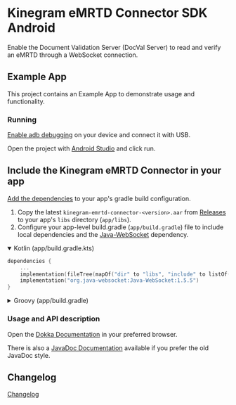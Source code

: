 # Kinegram eMRTD Connector SDK Android

Enable the Document Validation Server (DocVal Server) to read and verify an eMRTD through a
WebSocket connection.

## Example App

This project contains an Example App to demonstrate usage and functionality.

### Running

[Enable adb debugging][debugging] on your device and connect it with USB.

Open the project with [Android Studio][android] and click run.

## Include the Kinegram eMRTD Connector in your app

[Add the dependencies][add-dependencies] to your app's gradle build configuration.

1. Copy the latest `kinegram-emrtd-connector-<version>.aar` from [Releases][emrtd-connector-releases]
   to your app's `libs` directory (`app/libs`).
2. Configure your app-level build.gradle (`app/build.gradle`) file to include local dependencies and
   the [Java-WebSocket](https://github.com/TooTallNate/Java-WebSocket) dependency.

<details open>
<summary>Kotlin (app/build.gradle.kts)</summary>

```kotlin
dependencies {
	...
	implementation(fileTree(mapOf("dir" to "libs", "include" to listOf("*.jar", "*.aar"))))
	implementation("org.java-websocket:Java-WebSocket:1.5.5")
}
```

</details>

<details>

<summary>Groovy (app/build.gradle)</summary>

```groovy
dependencies {
	...
	implementation fileTree(dir: 'libs', include: ['*.jar', '*.aar'])
	implementation 'org.java-websocket:Java-WebSocket:1.5.5'
}
```

</details>

### Usage and API description

Open the [Dokka Documentation][documentation-dokka] in your preferred browser.

There is also a [JavaDoc Documentation][documentation-javadoc] available if you prefer the old JavaDoc
style.

## Changelog

[Changelog](CHANGELOG.md)

[android]: https://developer.android.com/studio

[debugging]: https://developer.android.com/tools/help/adb.html#Enabling

[emrtd-connector-releases]: https://github.com/OVD-Kinegram-AG/emrtd-connector-sdk-android/releases

[add-dependencies]: https://developer.android.com/build/dependencies

[documentation-dokka]: https://ovd-kinegram-ag.github.io/emrtd-connector-sdk-android/dokka

[documentation-javadoc]: https://ovd-kinegram-ag.github.io/emrtd-connector-sdk-android/javadoc
